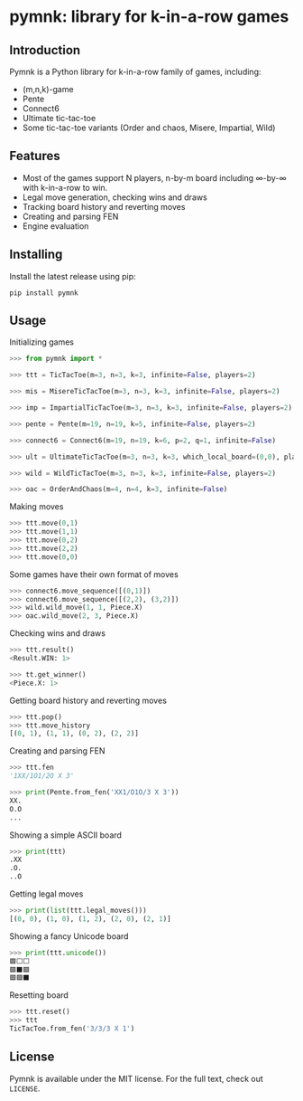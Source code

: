 # pymnk: library for k-in-a-row games
## Introduction
Pymnk is a Python library for k-in-a-row family of games, including:
- (m,n,k)-game
- Pente
- Connect6
- Ultimate tic-tac-toe
- Some tic-tac-toe variants (Order and chaos, Misere, Impartial, Wild)

## Features
- Most of the games support N players, n-by-m board including ∞-by-∞ with k-in-a-row to win.
- Legal move generation, checking wins and draws
- Tracking board history and reverting moves
- Creating and parsing FEN
- Engine evaluation

## Installing
Install the latest release using pip:
```
pip install pymnk
```

## Usage

Initializing games
```python
>>> from pymnk import *

>>> ttt = TicTacToe(m=3, n=3, k=3, infinite=False, players=2)

>>> mis = MisereTicTacToe(m=3, n=3, k=3, infinite=False, players=2)

>>> imp = ImpartialTicTacToe(m=3, n=3, k=3, infinite=False, players=2)

>>> pente = Pente(m=19, n=19, k=5, infinite=False, players=2)

>>> connect6 = Connect6(m=19, n=19, k=6, p=2, q=1, infinite=False)

>>> ult = UltimateTicTacToe(m=3, n=3, k=3, which_local_board=(0,0), players=2)

>>> wild = WildTicTacToe(m=3, n=3, k=3, infinite=False, players=2)

>>> oac = OrderAndChaos(m=4, n=4, k=3, infinite=False)
```

Making moves
```python
>>> ttt.move(0,1)
>>> ttt.move(1,1)
>>> ttt.move(0,2)
>>> ttt.move(2,2)
>>> ttt.move(0,0)
```

Some games have their own format of moves
```python
>>> connect6.move_sequence([(0,1)])
>>> connect6.move_sequence([(2,2), (3,2)])
>>> wild.wild_move(1, 1, Piece.X)
>>> oac.wild_move(2, 3, Piece.X)
```

Checking wins and draws
```python
>>> ttt.result()
<Result.WIN: 1>

>>> tt.get_winner()
<Piece.X: 1>
```

Getting board history and reverting moves
```python
>>> ttt.pop()
>>> ttt.move_history
[(0, 1), (1, 1), (0, 2), (2, 2)]
```

Creating and parsing FEN
```python
>>> ttt.fen
'1XX/1O1/2O X 3'
```

```python
>>> print(Pente.from_fen('XX1/O1O/3 X 3'))
XX.
O.O
...
```

Showing a simple ASCII board
```python
>>> print(ttt)
.XX
.O.
..O
```

Getting legal moves
```python
>>> print(list(ttt.legal_moves()))
[(0, 0), (1, 0), (1, 2), (2, 0), (2, 1)]
```

Showing a fancy Unicode board
```python
>>> print(ttt.unicode())
🟩⬜⬜
🟩⬛🟩
🟩🟩⬛
```

Resetting board
```python
>>> ttt.reset()
>>> ttt
TicTacToe.from_fen('3/3/3 X 1')
```

## License

Pymnk is available under the MIT license. For the full text, check out `LICENSE`.
